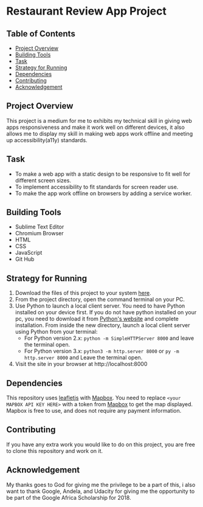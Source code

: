 # Restaurant Review App Project

## Table of Contents

* [Project Overview](#Project-Overview)
* [Building Tools](#Building-Tools)
* [Task](#Task)
* [Strategy for Running](#Strategy-for-Running)
* [Dependencies](#Dependencies)
* [Contributing](#Contributing)
* [Acknowledgement](#Acknowledgement)

## Project Overview

This project is a medium for me to exhibits my technical skill in giving web apps responsiveness and make it work well on different devices, it also allows me to display my skill in making web apps work offline and meeting up accessibility(a11y) standards.

## Task

* To make a web app with a static design to be responsive to fit well for different screen sizes.
* To implement accessibility to fit standards for screen reader use.
* To make the app work offline on browsers by adding a service worker.

## Building Tools

 * Sublime Text Editor
 * Chromium Browser
 * HTML
 * CSS
 * JavaScript
 * Git Hub

## Strategy for Running

1. Download the files of this project to your system [here](). 
2. From the project directory, open the command terminal on your PC.
3. Use Python to launch a local client server. You need to have Python installed on your device first. If you do not have python installed on your pc, you need to download it from [Python's website](https://www.python.org/downloads/) and complete installation.
From inside the new directory, launch a local client server using Python from your terminal: 
    * For Python version 2.x: ```python -m SimpleHTTPServer 8000``` and leave the terminal open.
    * For Python version 3.x: ```python3 -m http.server 8000``` or ```py -m http.server 8000``` and Leave the terminal open.
4. Visit the site in your browser at http://localhost:8000

## Dependencies

This repository uses [leafletjs](https://leafletjs.com/) with [Mapbox](https://www.mapbox.com/). You need to replace `<your MAPBOX API KEY HERE>` with a token from [Mapbox](https://www.mapbox.com/) to get the map displayed. Mapbox is free to use, and does not require any payment information.

## Contributing

If you have any extra work you would like to do on this project, you are free to clone this repository and work on it.

## Acknowledgement

My thanks goes to God for giving me the privilege to be a part of this, i also want to thank Google, Andela, and Udacity for giving me the opportunity to be part of the Google Africa Scholarship for 2018.
